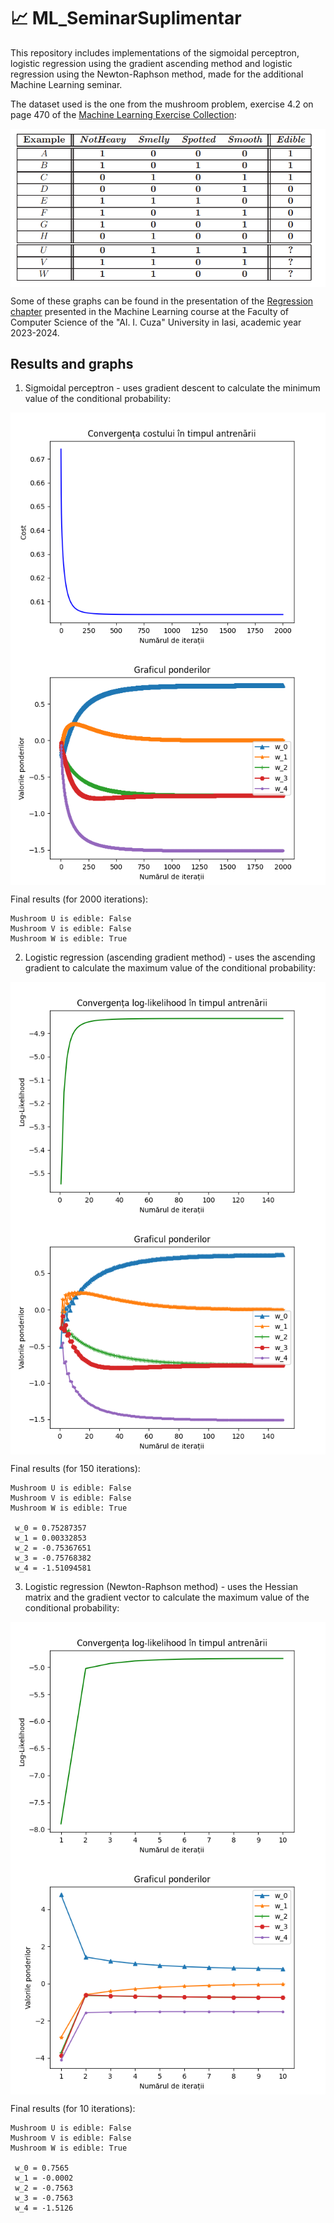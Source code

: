# 📈 ML_SeminarSuplimentar

This repository includes implementations of the sigmoidal perceptron, logistic regression using the gradient ascending method and logistic regression using the Newton-Raphson method, made for the additional Machine Learning seminar.
 
The dataset used is the one from the mushroom problem, exercise 4.2 on page 470 of the [Machine Learning Exercise Collection](https://profs.info.uaic.ro/~ciortuz/ML.ex-book/editia-2023f/ex-book.20sept2023.pdf):

<img align="center" src="https://github.com/alinaduca/ML_SeminarSuplimentar/blob/main/dataset.png">

Some of these graphs can be found in the presentation of the [Regression chapter](https://profs.info.uaic.ro/~ciortuz/ML.ex-book/SLIDES/ML.ex-book.SLIDES.Regression.pdf) presented in the Machine Learning course at the Faculty of Computer Science of the "Al. I. Cuza" University in Iasi, academic year 2023-2024.


## Results and graphs

1. Sigmoidal perceptron - uses gradient descent to calculate the minimum value of the conditional probability:

<img align="center" src="https://github.com/alinaduca/ML_SeminarSuplimentar/blob/main/sigmoidal-perceptron/regression.png">

<img align="center" src="https://github.com/alinaduca/ML_SeminarSuplimentar/blob/main/sigmoidal-perceptron/ponderi.png">

Final results (for 2000 iterations):

```
Mushroom U is edible: False
Mushroom V is edible: False
Mushroom W is edible: True
```

2. Logistic regression (ascending gradient method) - uses the ascending gradient to calculate the maximum value of the conditional probability:

<img align="center" src="https://github.com/alinaduca/ML_SeminarSuplimentar/blob/main/logistic-regression-gradient/log_likelihood.png">

<img align="center" src="https://github.com/alinaduca/ML_SeminarSuplimentar/blob/main/logistic-regression-gradient/ponderi.png">

Final results (for 150 iterations):

```
Mushroom U is edible: False
Mushroom V is edible: False
Mushroom W is edible: True

 w_0 = 0.75287357
 w_1 = 0.00332853
 w_2 = -0.75367651
 w_3 = -0.75768382
 w_4 = -1.51094581
```

3. Logistic regression (Newton-Raphson method) - uses the Hessian matrix and the gradient vector to calculate the maximum value of the conditional probability:

<img align="center" src="https://github.com/alinaduca/ML_SeminarSuplimentar/blob/main/logistic-regresssion-newton-raphson/log_likelihood.png">

<img align="center" src="https://github.com/alinaduca/ML_SeminarSuplimentar/blob/main/logistic-regresssion-newton-raphson/ponderi.png">

Final results (for 10 iterations):

```
Mushroom U is edible: False
Mushroom V is edible: False
Mushroom W is edible: True

 w_0 = 0.7565
 w_1 = -0.0002
 w_2 = -0.7563
 w_3 = -0.7563
 w_4 = -1.5126
```
